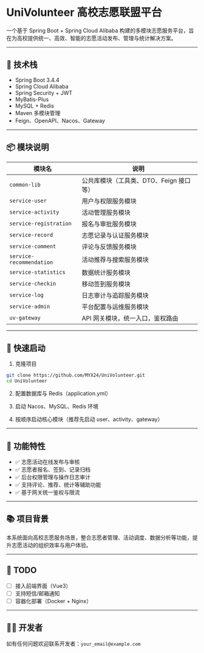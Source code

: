 # UniVolunteer 高校志愿联盟平台

一个基于 Spring Boot + Spring Cloud Alibaba 构建的多模块志愿服务平台，旨在为高校提供统一、高效、智能的志愿活动发布、管理与统计解决方案。

---

## 🧩 技术栈

- Spring Boot 3.4.4
- Spring Cloud Alibaba
- Spring Security + JWT
- MyBatis-Plus
- MySQL + Redis
- Maven 多模块管理
- Feign、OpenAPI、Nacos、Gateway

---

## 📦 模块说明

| 模块名 | 说明 |
|--------|------|
| `common-lib` | 公共库模块（工具类、DTO、Feign 接口等） |
| `service-user` | 用户与权限服务模块 |
| `service-activity` | 活动管理服务模块 |
| `service-registration` | 报名与审批服务模块 |
| `service-record` | 志愿记录与认证服务模块 |
| `service-comment` | 评论与反馈服务模块 |
| `service-recommendation` | 活动推荐与搜索服务模块 |
| `service-statistics` | 数据统计服务模块 |
| `service-checkin` | 移动签到服务模块 |
| `service-log` | 日志审计与追踪服务模块 |
| `service-admin` | 平台配置与运维服务模块 |
| `uv-gateway` | API 网关模块，统一入口，鉴权路由 |

---

## 🚀 快速启动

1. 克隆项目
```bash
git clone https://github.com/MYX24/UniVolunteer.git
cd UniVolunteer
```

2. 配置数据库与 Redis（application.yml）

3. 启动 Nacos、MySQL、Redis 环境

4. 按顺序启动核心模块（推荐先启动 user、activity、gateway）

---

## 📌 功能特性

- ✅ 志愿活动在线发布与审核
- ✅ 志愿者报名、签到、记录归档
- ✅ 后台权限管理与操作日志审计
- ✅ 支持评论、推荐、统计等辅助功能
- ✅ 基于网关统一鉴权与限流

---

## 📚 项目背景

本系统面向高校志愿服务场景，整合志愿者管理、活动调度、数据分析等功能，提升志愿活动的组织效率与用户体验。

---

## 🔧 TODO

- [ ] 接入前端界面（Vue3）
- [ ] 支持短信/邮箱通知
- [ ] 容器化部署（Docker + Nginx）

---

## 🧑‍💻 开发者

如有任何问题欢迎联系开发者：`your_email@example.com`
